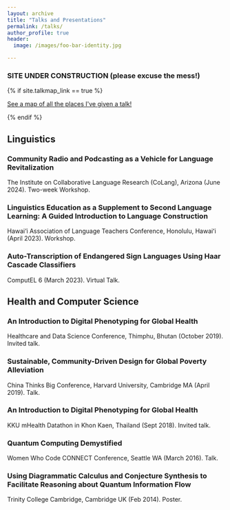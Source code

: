 ```yaml
---
layout: archive
title: "Talks and Presentations"
permalink: /talks/
author_profile: true
header:
  image: /images/foo-bar-identity.jpg

---
```

### SITE UNDER CONSTRUCTION (please excuse the mess!)


{% if site.talkmap_link == true %}

<p style="text-decoration:underline;"><a href="/talkmap.html">See a map of all the places I've given a talk!</a></p>

{% endif %}

<!--{% for post in site.talks reversed %}
  {% include archive-single-talk.html %}
{% endfor %}-->

## Linguistics

### Community Radio and Podcasting as a Vehicle for Language Revitalization

The Institute on Collaborative Language Research (CoLang), Arizona (June 2024). Two-week Workshop.

### Linguistics Education as a Supplement to Second Language Learning: A Guided Introduction to Language Construction

Hawai‘i Association of Language Teachers Conference, Honolulu, Hawaiʻi (April 2023). Workshop.

### Auto-Transcription of Endangered Sign Languages Using Haar Cascade Classifiers

ComputEL 6 (March 2023). Virtual Talk. 

## Health and Computer Science

### An Introduction to Digital Phenotyping for Global Health

Healthcare and Data Science Conference, Thimphu, Bhutan (October 2019). Invited talk.

### Sustainable, Community-Driven Design for Global Poverty Alleviation

China Thinks Big Conference, Harvard University, Cambridge MA (April 2019). Talk.

### An Introduction to Digital Phenotyping for Global Health

KKU mHealth Datathon in Khon Kaen, Thailand (Sept 2018). Invited talk. 

### Quantum Computing Demystified 

Women Who Code CONNECT Conference, Seattle WA (March 2016). Talk. 

### Using Diagrammatic Calculus and Conjecture Synthesis to Facilitate Reasoning about Quantum Information Flow

Trinity College Cambridge, Cambridge UK (Feb 2014). Poster.
